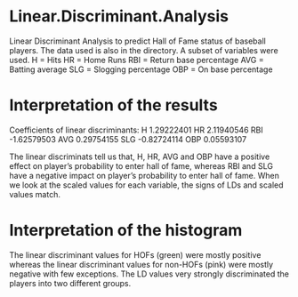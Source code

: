 # Linear.Discriminant.Analysis
Linear Discriminant Analysis to predict Hall of Fame status of baseball players. The data used is also in the directory.
A subset of variables were used.
 H = Hits
 HR = Home Runs
 RBI = Return base percentage
 AVG = Batting average
 SLG = Slogging percentage
 OBP = On base percentage

# Interpretation of the results
Coefficients of linear discriminants:
H 1.29222401
HR 2.11940546
RBI -1.62579503
AVG 0.29754155
SLG -0.82724114
OBP 0.05593107

The linear discriminats tell us that, H, HR, AVG and OBP have a positive effect on player’s probability to enter hall of fame, whereas RBI and SLG have a negative impact on player’s probability to enter hall of fame. When we look at the scaled values for each variable, the signs of LDs and scaled values match.

# Interpretation of the histogram
The linear discriminant values for HOFs (green) were mostly positive whereas the linear discriminant values for non-HOFs (pink) were mostly negative with few exceptions. The LD values very strongly discriminated the players into two different groups.
